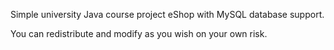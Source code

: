 Simple university Java course project eShop
with MySQL database support.

You can redistribute and modify as you wish on your own risk.
